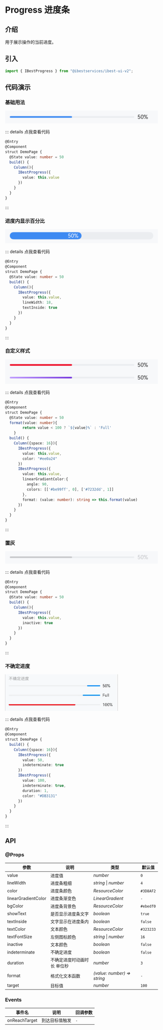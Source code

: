 # Progress 进度条

## 介绍

用于展示操作的当前进度。
 
## 引入

```ts
import { IBestProgress } from "@ibestservices/ibest-ui-v2";
```

## 代码演示

### 基础用法

![基础用法](./images/base.png)

::: details 点我查看代码
```ts
@Entry
@Component
struct DemoPage {
  @State value: number = 50
  build() {
    Column(){
      IBestProgress({
        value: this.value
      })
    }
  }
}
```
:::

### 进度内显示百分比

![进度内显示百分比](./images/inside.png)

::: details 点我查看代码
```ts
@Entry
@Component
struct DemoPage {
  @State value: number = 50
  build() {
    Column(){
      IBestProgress({
        value: this.value,
        lineWidth: 18,
        textInside: true
      })
    }
  }
}
```
:::

### 自定义样式

![自定义样式](./images/custom-style.png)

::: details 点我查看代码
```ts
@Entry
@Component
struct DemoPage {
  @State value: number = 50
  format(value: number){
		return value < 100 ? `${value}%` : 'Full'
	}
  build() {
    Column({space: 16}){
      IBestProgress({
        value: this.value,
        color: "#ee0a24"
      })
      IBestProgress({
        value: this.value,
        linearGradientColor:{
          angle: 90,
          colors: [['#be99ff', 0], ['#7232dd', 1]]
        },
        format: (value: number): string => this.format(value)
      })
    }
  }
}
```
:::

### 置灰

![置灰](./images/inactive.png)

::: details 点我查看代码
```ts
@Entry
@Component
struct DemoPage {
  @State value: number = 50
  build() {
    Column(){
      IBestProgress({
        value: this.value,
        inactive: true
      })
    }
  }
}
```
:::

### 不确定进度

![不确定进度](./images/indeterminate.gif)

::: details 点我查看代码
```ts
@Entry
@Component
struct DemoPage {
  build() {
    Column({space: 16}){
      IBestProgress({
        value: 50,
        indeterminate: true
      })
      IBestProgress({
        value: 100,
        indeterminate: true,
        duration: 1,
        color: "#DB3131"
      })
    }
  }
}
```
:::


## API

### @Props

| 参数          | 说明                                | 类型       | 默认值     |
| ------------ | ----------------------------------- | --------- | ---------- |
| value        | 进度值                               | _number_ | `0` |  
| lineWidth    | 进度条粗细                            | _string_ \| _number_  | `4` |
| color        | 进度条颜色                            | _ResourceColor_ | `#3D8AF2` |
| linearGradientColor| 进度条渐变色                    | _LinearGradient_ | `-` |
| bgColor      | 进度条背景色                          | _ResourceColor_ | `#ebedf0` |
| showText     | 是否显示进度条文字                     | _boolean_ |  `true`  |
| textInside   | 文字显示在进度条内                     | _boolean_ |  `false`  |
| textColor    | 文本颜色                              | _ResourceColor_ | `#323233` |
| textFontSize | 左侧图标颜色                          | _string_ \| _number_ | `16` |
| inactive     | 文本颜色                              | _boolean_ |  `false`  |
| indeterminate| 不确定进度                            | _boolean_ |  `false`  |
| duration     | 不确定进度时动画时长 单位秒             | _number_ | `3` |
| format       | 格式化文本函数                         | _(value: number) => string_ |  `-`  |
| target       | 目标值                                | _number_ |  `100`  |

### Events

| 事件名         | 说明                            | 回调参数                         |
| --------------| --------------------------------| --------------------------------|
| onReachTarget | 到达目标值触发                   | `-` |